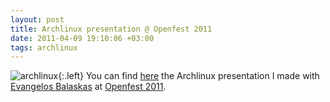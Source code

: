 ```yaml
---
layout: post
title: Archlinux presentation @ Openfest 2011
date: 2011-04-09 19:10:06 +03:00
tags: archlinux
---
```

![archlinux](http://farm7.static.flickr.com/6125/5959353918_bf30a8fa46_m.jpg){:.left}
You can find [here](http://openfest.teipir.gr/slides/archlinux-openfest-2011.pdf) the Archlinux presentation I made with [Evangelos Balaskas](https://ebalaskas.gr/blog/?page=about) at [Openfest 2011](http://openfest.teipir.gr).
